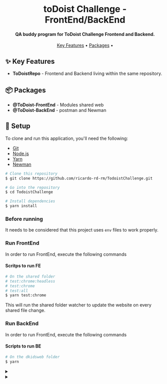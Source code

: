 

<h1 align="center">
  <br>
 
  <br>
  toDoist Challenge - FrontEnd/BackEnd
  <br>
</h1>

<h4 align="center">QA buddy program for ToDoist Challenge Frontend and Backend.</h4>

<p align="center">
  <a href="#sparkles-key-features">Key Features</a> •
  <a href="#package-packages">Packages</a> •
  
</p>

## :sparkles: Key Features

* **ToDoistRepo** - Frontend and Backend living within the same repository.

## :package: Packages

- **@ToDoist-FrontEnd** - Modules shared web
- **@ToDoist-BackEnd** - postman and Newman 

## :blue_book: Setup

To clone and run this application, you'll need the following:
- [Git](https://git-scm.com) 
- [Node.js](https://nodejs.org/en/download/)
- [Yarn](https://yarnpkg.com/)
- [Newman](https://www.npmjs.com/package/newman)

```bash
# Clone this repository
$ git clone https://github.com/ricardo-rd-rm/TodoistChallenge.git

# Go into the repository
$ cd TodoistChallenge

# Install dependencies
$ yarn install
```
### Before running 
It needs to be considered that this project uses `env` files to work properly.

### Run FrontEnd 
In order to run FrontEnd, execute the following commands 

#### Scritps to run FE
```bash
# On the shared folder
# test:chrome:headless
# test:chrome
# test:all
$ yarn test:chrome
```
This will run the shared folder watcher to update the website on every shared file change.

### Run BackEnd
In order to run FrontEnd, execute the following commands 

#### Scripts to run BE
```bash
# On the dkidsweb folder
$ yarn 
```






<details>
<summary></summary>
<p>
  


</p>
</details>

<details>
<summary></summary>
<p>
  


</p>
</details>
